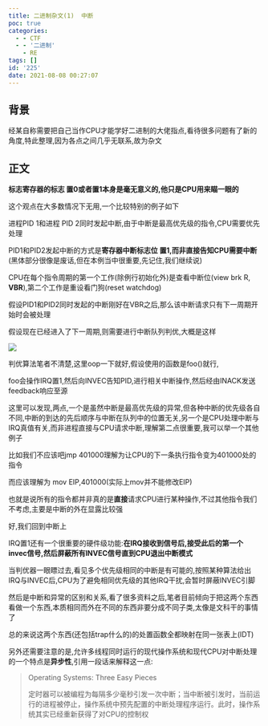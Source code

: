 ```yaml
---
title: 二进制杂文(1)  中断
poc: true
categories:
  - - CTF
  - - '二进制'
    - RE
tags: []
id: '225'
date: 2021-08-08 00:27:07
---
```


## 背景

经某自称需要把自己当作CPU才能学好二进制的大佬指点,看待很多问题有了新的角度,特此整理,因为各点之间几乎无联系,故为杂文

## 正文

**标志寄存器的标志 置0或者置1本身是毫无意义的,他只是CPU用来瞄一眼的**

这个观点在大多数情况下无用,一个比较特别的例子如下

进程PID 1和进程 PID 2同时发起中断,由于中断是最高优先级的指令,CPU需要优先处理

PID1和PID2发起中断的方式是**寄存器中断标志位 置1,而非直接告知CPU需要中断**(黑体部分很像是废话,但在本例当中很重要,先记住,我们继续说)

CPU在每个指令周期的第一个工作(除例行初始化外)是查看中断位(view brk R, **VBR**),第二个工作是重设看门狗(reset watchdog)

假设PID1和PID2同时发起的中断刚好在VBR之后,那么该中断请求只有下一周期开始时会被处理

假设现在已经进入了下一周期,则需要进行中断队列判优,大概是这样

![](https://raw.githubusercontent.com/Valkierja/ALLPIC/main/img/202303181101511.png)

判优算法笔者不清楚,这里oop一下就好,假设使用的函数是foo()就行,

foo会操作IRQ置1,然后向INVEC告知PID,进行相关中断操作,然后经由INACK发送feedback响应至源

这里可以发现,两点,一个是虽然中断是最高优先级的异常,但各种中断的优先级各自不同,中断的到达的先后顺序与中断在队列中的位置无关,另一个是CPU处理中断与IRQ真值有关,而非进程直接与CPU请求中断,理解第二点很重要,我可以举一个其他例子

比如我们不应该吧jmp 401000理解为让CPU的下一条执行指令变为401000处的指令

而应该理解为 mov EIP,401000(实际上mov并不能修改EIP)

也就是说所有的指令都并非真的是**直接**请求CPU进行某种操作,不过其他指令我们不考虑,主要是中断的外在显露比较强

好,我们回到中断上

IRQ置1还有一个很重要的硬件级功能:**在IRQ接收到信号后,接受此后的第一个invec信号,然后屏蔽所有INVEC信号直到CPU退出中断模式**

当判优器一眼瞟过去,看见多个优先级相同的中断是有可能的,按照某种算法给出IRQ与INVEC后,CPU为了避免相同优先级的其他IRQ干扰,会暂时屏蔽INVEC引脚

然后是中断和异常的区别和关系,看了很多资料之后,笔者目前倾向于把这两个东西看做一个东西,本质相同而外在不同的东西非要分成不同子类,太像是文科干的事情了

总的来说这两个东西(还包括trap什么的)的处置函数全都映射在同一张表上(IDT)

另外还需要注意的是,允许多线程同时运行的现代操作系统和现代CPU对中断处理的一个特点是**异步性**,引用一段话来解释这一点:

> Operating Systems: Three Easy Pieces
> 
> 定时器可以被编程为每隔多少毫秒引发一次中断；当中断被引发时，当前运行的进程被停止，操作系统中预先配置的中断处理程序运行。此时，操作系统其实已经重新获得了对CPU的控制权
